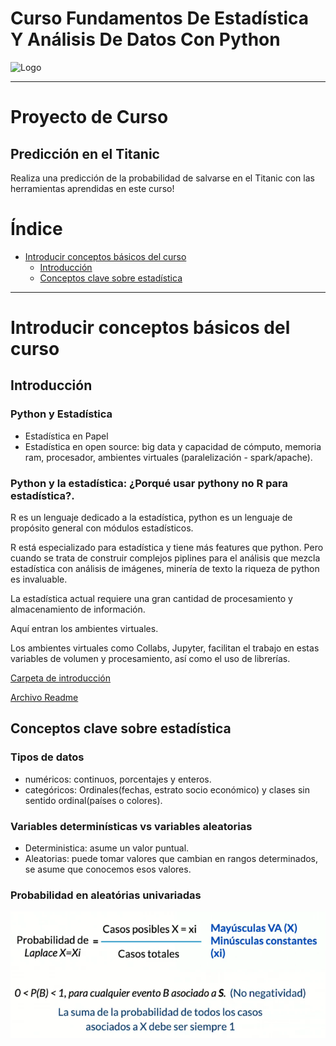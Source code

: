 # Curso Fundamentos De Estadística Y Análisis De Datos Con Python

![Logo](https://static.platzi.com/media/achievements/badge-estadistica-analisis-datos-python-112b289c-f196-44d0-ac60-3175bff2b3ec.png)

<hr>

# Proyecto de Curso

## Predicción en el Titanic

Realiza una predicción de la probabilidad de salvarse en el Titanic con las herramientas aprendidas en este curso!


# Índice

* [Introducir conceptos básicos del curso](#introducir-conceptos-básicos-del-curso)
    * [Introducción](#introducción)
    * [Conceptos clave sobre estadística](#conceptos-clave-sobre-estadística)

<hr>

# Introducir conceptos básicos del curso

## Introducción

### Python y Estadística

* Estadística en Papel
* Estadística en open source: big data y capacidad de cómputo, memoria ram, procesador, ambientes virtuales (paralelización - spark/apache).

### Python y la estadística: ¿Porqué usar pythony no R para estadística?.

R es un lenguaje dedicado a la estadística, python es un lenguaje de propósito general con módulos estadísticos.

R está especializado para estadística y tiene más features que python. Pero cuando se trata de construir complejos piplines para el análisis que mezcla estadística con análisis de imágenes, minería de texto la riqueza de python es invaluable.

La estadística actual requiere una gran cantidad de procesamiento y almacenamiento de información.

Aquí entran los ambientes virtuales.

Los ambientes virtuales como Collabs, Jupyter, facilitan el trabajo en estas variables de volumen y procesamiento, así como el uso de librerías.

[Carpeta de introducción](/scripts/intro)

[Archivo Readme](/scripts/intro/Fundamentos.md)

## Conceptos clave sobre estadística

### Tipos de datos
* numéricos: continuos, porcentajes y enteros.
* categóricos: Ordinales(fechas, estrato socio económico) y clases sin sentido ordinal(países o colores).

### Variables determinísticas vs variables aleatorias
* Deterministica: asume un valor puntual.
* Aleatorias: puede tomar valores que cambian en rangos determinados, se asume que conocemos esos valores.

### Probabilidad en aleatórias univariadas

![Probabilidad de laplace](/images/laplace_probability.png)

